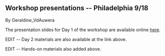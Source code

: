 ## Workshop presentations -- Philadelphia 9/18

By Geraldine_VdAuwera

<p>The presentation slides for Day 1 of the workshop are available online <a rel="nofollow" href="https://www.dropbox.com/sh/cbfr2bcfz645p2w/AAAhFKKvfIX87YtF201_Zw_Ea?dl=0">here</a>.</p>

<p>EDIT -- Day 2 materials are also available at the link above.</p>

<p>EDIT -- Hands-on materials also added above.</p>
